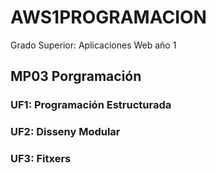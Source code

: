 # AWS1PROGRAMACION
Grado Superior: Aplicaciones Web año 1
## MP03 Porgramación
### UF1: Programación Estructurada
### UF2: Disseny Modular
### UF3: Fitxers
